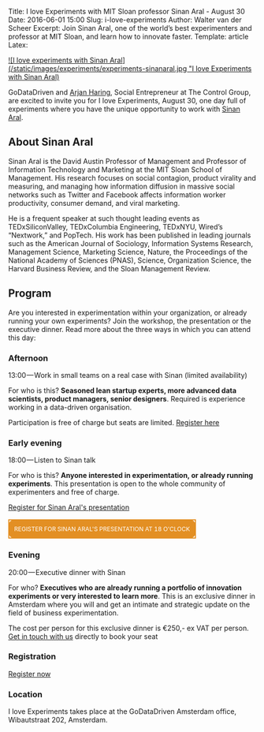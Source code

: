 Title: I love Experiments with MIT Sloan professor Sinan Aral - August 30
Date: 2016-06-01 15:00
Slug: i-love-experiments
Author: Walter van der Scheer
Excerpt: Join Sinan Aral, one of the world’s best experimenters and professor at MIT Sloan, and learn how to innovate faster.
Template: article
Latex:

[![I love experiments with Sinan Aral](/static/images/experiments/experiments-sinanaral.jpg "I love Experiments with Sinan Aral)](https://www.eventbrite.nl/e/tickets-i-love-experiments-25813693452 "I love experiments")

GoDataDriven and [Arjan Haring](https://medium.com/i-love-experiments "Arjan Haring"), Social Entrepreneur at The Control Group, are excited to invite you for I love Experiments, August 30, one day full of experiments where you have the unique opportunity to work with [Sinan Aral](http://mitsloan.mit.edu/faculty-and-research/faculty-directory/detail/?id=19289 "Sinan Aral").

## About Sinan Aral
Sinan Aral is the David Austin Professor of Management and Professor of Information Technology and Marketing at the MIT Sloan School of Management. His research focuses on social contagion, product virality and measuring, and managing how information diffusion in massive social networks such as Twitter and Facebook affects information worker productivity, consumer demand, and viral marketing.

He is a frequent speaker at such thought leading events as TEDxSiliconValley, TEDxColumbia Engineering, TEDxNYU, Wired’s “Nextwork,” and PopTech. His work has been published in leading journals such as the American Journal of Sociology, Information Systems Research, Management Science, Marketing Science, Nature, the Proceedings of the National Academy of Sciences (PNAS), Science, Organization Science, the Harvard Business Review, and the Sloan Management Review.

## Program
Are you interested in experimentation within your organization, or already running your own experiments? Join the workshop, the presentation or the executive dinner. Read more about the three ways in which you can attend this day:

### Afternoon 

13:00 — Work in small teams on a real case with Sinan (limited availability)

For who is this? **Seasoned lean startup experts, more advanced data scientists, product managers, senior designers**. Required is experience working in a data-driven organisation.

Participation is free of charge but seats are limited. [Register here](mailto:response@godatadriven.com)

### Early evening

18:00 — Listen to Sinan talk

For who is this? **Anyone interested in experimentation, or already running experiments**. This presentation is open to the whole community of experimenters and free of charge.

[Register for Sinan Aral's presentation](https://www.eventbrite.nl/e/tickets-i-love-experiments-25813693452 "I love Experiments")

<table align=center>
    <tr>
        <td style="background-color: #e38f23;border-color: #4c5764;border: 2px solid #e38f23;border-radius: 10px; padding: 10px;text-align: center;">
            <a style="display: block;color: #ffffff;font-size: 12px;text-decoration: none;text-transform: uppercase;" href="https://www.eventbrite.nl/e/tickets-i-love-experiments-25813693452">
                Register for Sinan Aral's presentation at 18 o'clock
            </a>
        </td>
    </tr>
</table>

### Evening

20:00 — Executive dinner with Sinan

For who? **Executives who are already running a portfolio of innovation experiments or very interested to learn more**. This is an exclusive dinner in Amsterdam where you will and get an intimate and strategic update on the field of business experimentation.  

The cost per person for this exclusive dinner is €250,- ex VAT per person. [Get in touch with us](mailto:response@godatadriven.com) directly to book your seat

### Registration

[Register now](https://www.eventbrite.nl/e/tickets-i-love-experiments-25813693452 "Register for I love experiments")

### Location

I love Experiments takes place at the GoDataDriven Amsterdam office, Wibautstraat 202, Amsterdam.
